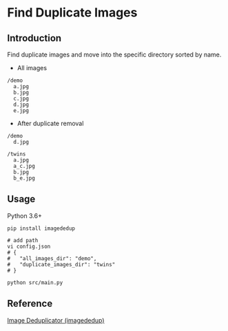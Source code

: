 # Find Duplicate Images

## Introduction
Find duplicate images and move into the specific directory sorted by name.
+ All images
```shell
/demo
  a.jpg
  b.jpg
  c.jpg
  d.jpg
  e.jpg
```

+ After duplicate removal
```shell
/demo
  d.jpg

/twins
  a.jpg
  a_c.jpg
  b.jpg
  b_e.jpg
```

## Usage

Python 3.6+

```shell
pip install imagededup

# add path 
vi config.json
# {
#   "all_images_dir": "demo",
#   "duplicate_images_dir": "twins"
# }

python src/main.py
```

## Reference

[Image Deduplicator (imagededup)](https://github.com/idealo/imagededup#image-deduplicator-imagededup)